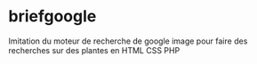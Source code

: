 # briefgoogle
Imitation du moteur de recherche de google image pour faire des recherches sur des plantes en HTML CSS PHP
